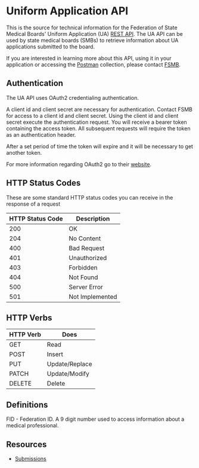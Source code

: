 # Uniform Application API 

This is the source for technical information for the Federation of State Medical Boards' Uniform Application (UA) [REST API](https://en.wikipedia.org/wiki/Representational_state_transfer). 
The UA API can be used by state medical boards (SMBs) to retrieve information about UA applications submitted to the board. 

If you are interested in learning more about this API, using it in your application or accessing the [Postman]( https://www.getpostman.com/) collection,  please contact [FSMB](mailto:ua@fsmb.org).

## Authentication 

The UA API uses OAuth2 credentialing authentication. 

A client id and client secret are necessary for authentication. Contact FSMB for access to a client id and client secret. Using the client id and client secret execute the authentication request. You will receive a bearer token containing the access token. All subsequent requests will require the token as an authentication header. 

After a set period of time the token will expire and it will be necessary to get another token.

For more information regarding OAuth2 go to their [website](https://oauth.net/2/).

## HTTP Status Codes

These are some standard HTTP status codes you can receive in the response of a request

| HTTP Status Code | Description     |
| ---------------- | --------------- |
| 200              | OK              |
| 204              | No Content      |
| 400              | Bad Request     |
| 401              | Unauthorized    |
| 403              | Forbidden       |
| 404              | Not Found       |
| 500              | Server Error    |
| 501              | Not Implemented |

## HTTP Verbs

| HTTP Verb | Does   |
| --------- | ------ |
| GET       | Read   |
| POST      | Insert |
| PUT       | Update/Replace |
| PATCH     | Update/Modify |
| DELETE    | Delete |

## Definitions

FID - Federation ID. A 9 digit number used to access information about a medical professional.

## Resources

- [Submissions](docs/submissions/README.md)
